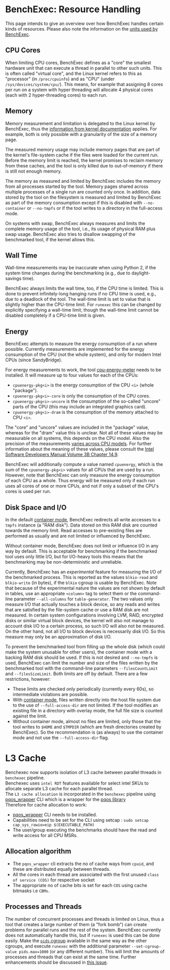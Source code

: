 # BenchExec: Resource Handling

This page intends to give an overview over how BenchExec handles certain kinds of resources.
Please also note the information on the [units used by BenchExec](INDEX.md#units).


## CPU Cores

When limiting CPU cores, BenchExec defines as a "core" the smallest hardware unit
that can execute a thread in parallel to other such units.
This is often called "virtual core", and the Linux kernel refers to this as "processor"
(in `/proc/cpuinfo`) and as "CPU" (under `/sys/devices/system/cpu/`).
This means, for example that assigning 8 cores per run on a system with hyper threading
will allocate 4 physical cores (each with 2 hyper-threading cores) to each run.


## Memory

Memory measurement and limitation is delegated to the Linux kernel by BenchExec,
thus the [information from kernel documentation](https://www.kernel.org/doc/Documentation/cgroup-v1/memory.txt)
applies. For example, both is only possible with a granularity of the size of a memory page.

The measured memory usage may include memory pages that are part of the kernel's file-system cache
if the files were loaded for the current run.
Before the memory limit is reached, the kernel promises to reclaim memory from these caches,
and the tool is only killed due to out-of-memory if there is still not enough memory.

The memory as measured and limited by BenchExec includes the memory
from all processes started by the tool.
Memory pages shared across multiple processes of a single run are counted only once.
In addition, data stored by the tool on the filesystem
is measured and limited by BenchExec as part of the memory consumption
except if this is disabled with `--no-container` or `--no-tmpfs`
or if the tool writes to a directory in the full-access mode.

On systems with swap, BenchExec always measures and limits the complete memory usage of the tool,
i.e., its usage of physical RAM plus swap usage.
BenchExec also tries to disallow swapping of the benchmarked tool,
if the kernel allows this.


## Wall Time

Wall-time measurements may be inaccurate when using Python 2,
if the system time changes during the benchmarking (e.g., due to daylight-savings time).

BenchExec always limits the wall time, too, if the CPU time is limited.
This is done to prevent infinitely-long hanging runs if no CPU time is used,
e.g., due to a deadlock of the tool.
The wall-time limit is set to value that is slightly higher than the CPU-time limit.
For `runexec` this can be changed by explicitly specifying a wall-time limit,
though the wall-time limit cannot be disabled completely if a CPU-time limit is given.


## Energy

BenchExec attempts to measure the energy consumption of a run where possible.
Currently measurements are implemented for the energy consumption of the CPU
(not the whole system), and only for modern Intel CPUs (since SandyBridge).

For energy measurements to work,
the tool [cpu-energy-meter](https://github.com/sosy-lab/cpu-energy-meter) needs to be installed.
It will measure up to four values for each of the CPUs:

- `cpuenergy-pkg<i>` is the energy consumption of the CPU `<i>` (whole "package").
- `cpuenergy-pkg<i>-core` is only the consumption of the CPU cores.
- `cpuenergy-pkg<i>-uncore` is the consumption of the so-called "uncore" parts of the CPU (this may include an integrated graphics card).
- `cpuenergy-pkg<i>-dram` is the consumption of the memory attached to CPU `<i>`.

The "core" and "uncore" values are included in the "package" value,
whereas for the "dram" value this is unclear.
Not all of these values may be measurable on all systems,
this depends on the CPU model.
Also the precision of the measurements
[varies across CPU models](https://tu-dresden.de/zih/forschung/ressourcen/dateien/laufende-projekte/firestarter/2015_hackenberg_hppac.pdf).
For further information about the meaning of these values,
please consult the [Intel Software Developers Manual Volume 3B Chapter 14.9](https://software.intel.com/sites/default/files/managed/7c/f1/253669-sdm-vol-3b.pdf).

BenchExec will additionally compute a value named `cpuenergy`,
which is the sum of the `cpuenergy-pkg<i>` values for all CPUs
that are used by a run.
However, note that BenchExec can only measure the energy consumption of each CPU as a whole.
Thus energy will be measured only if each run uses all cores of one or more CPUs,
and not if only a subset of the CPU's cores is used per run.


## Disk Space and I/O

In the default [container mode](container.md),
BenchExec redirects all write accesses to a `tmpfs` instance (a "RAM disk").
Data stored on this RAM disk are counted towards the memory limit.
Read accesses to pre-existing files are performed as usually
and are not limited or influenced by BenchExec.

Without container mode,
BenchExec does not limit or influence I/O in any way by default.
This is acceptable for benchmarking if the benchmarked tool uses only little I/O,
but for I/O-heavy tools this means that the benchmarking may be non-deterministic and unreliable.

Currently, BenchExec has an *experimental* feature for measuring the I/O of the benchmarked process.
This is reported as the values `blkio-read` and `blkio-write` (in bytes),
if the `blkio` cgroup is usable by BenchExec.
Note that because of the experimental nature the values are not shown by default in tables,
use an appropriate `<column>` tag to select them or the command-line parameter `--all-columns` for `table-generator`.
The two values only measure I/O that actually touches a block device,
so any reads and writes that are satisfied by the file-system cache
or use a RAM disk are not measured.
In certain system configurations involving LVM, RAID, encrypted disks or similar virtual block devices,
the kernel will also not manage to account disk I/O to a certain process,
so such I/O will also not be measured.
On the other hand, not all I/O to block devices is necessarily disk I/O.
So this measure may only be an approximation of disk I/O.

To prevent the benchmarked tool from filling up the whole disk
(which could make the system unusable for other users),
the container mode with a backing RAM disk should be used.
If this is not desired and `--no-tmpfs` is used,
BenchExec can limit the number and size of the files written by the benchmarked tool
with the command-line parameters `--filesCountLimit` and `--filesSizeLimit`.
Both limits are off by default.
There are a few restrictions, however:
- These limits are checked only periodically (currently every 60s),
  so intermediate violations are possible.
- With [container mode](container.md), files written directly into the host file system
  due to the use of `--full-access-dir` are not limited.
  If the tool modifies an existing file in a directory with overlay mode, the full file size is counted against the limit.
- Without container mode, almost no files are limited, only those that the tool
  writes to `$HOME` and `$TMPDIR` (which are fresh directories created by BenchExec).
So the recommendation is (as always) to use the container mode and not use the `--full-access-dir` flag.


# L3 Cache
Benchexec now supports isolation of L3 cache between parallel threads in `benchexec` pipeline.  
Benchexec uses `intel RDT` features available for select intel SKUs to allocate separate L3 cache for each parallel thread.  
The `L3 cache allocation` is incorporated in the `benchexec` pipeline using [pqos_wrapper](https://gitlab.com/sosy-lab/software/pqos-wrapper) CLI which is a wrapper for the [pqos library](https://github.com/intel/intel-cmt-cat/tree/master/pqos)  
Therefore for cache allocation to work:
- [pqos_wrapper](https://gitlab.com/sosy-lab/software/pqos-wrapper) CLI needs to be installed.
- Capabilities need to be set for the CLI using setcap : `sudo setcap cap_sys_rawio=eip $(EXECUTABLE_PATH)`
- The user/group executing the benchmarks should have the read and write access for all CPU MSRs.

## Allocation algorithm
- The `pqos_wrapper` cli extracts the no of cache ways from `cpuid`, and these are distributed equally between threads.
- All the cores in each thread are associated with the first unused `class of service (COS)` for respective socket
- The appropriate no of cache bits is set for each `COS` using cache bitmasks i.e `CBMs`.


## Processes and Threads

The number of concurrent processes and threads is limited on Linux,
thus a tool that creates a large number of them (a "fork bomb")
can create problems for parallel runs and the rest of the system.
BenchExec currently does not automatically handle this,
but if `runexec` is used this can be done easily.
Make the [`pids` cgroup](https://www.kernel.org/doc/Documentation/cgroup-v1/pids.txt)
available in the same way as the other cgroups,
and execute `runexec` with the additional parameter `--set-cgroup-value pids.max=1000`
(or any different number).
This will limit the amounts of processes and threads that can exist at the same time.
Further enhancements should be discussed in [this issue](https://github.com/sosy-lab/benchexec/issues/235).
